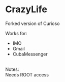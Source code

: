 # CrazyLife
Forked version of Curioso

Works for:
* IMO
* Gmail
* CubaMessenger

<br>Notes:</br>
Needs ROOT access

